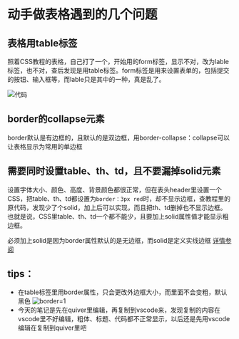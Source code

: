# 动手做表格遇到的几个问题
## 表格用table标签
照着CSS教程的表格，自己打了一个，开始用的form标签，显示不对，改为lable标签，也不对，查后发现是用table标签。form标签是用来设置表单的，包括提交的按钮、输入框等，而lable只是其中的一种，真是乱了。

![代码](https://ws4.sinaimg.cn/large/006tNc79gy1fpbkjibk5vj30pg1180yk.jpg)
## border的collapse元素
border默认是有边框的，且默认的是双边框，用border-collapse：collapse可以让表格显示为常用的单边框

## 需要同时设置table、th、td，且不要漏掉solid元素
设置字体大小、颜色、高度、背景颜色都很正常，但在表头header里设置一个CSS，把table、th、td都设置为```border：3px red```时，却不显示边框，查教程里的原代码，发现少了个solid，加上后可以实现，而且把th、td删掉也不显示边框。也就是说，CSS里table、th、td一个都不能少，且要加上solid属性值才能显示粗边框。

必须加上solid是因为border属性默认的是无边框，而solid是定义实线边框
[详情参阅](https://www.w3cschool.cn/css/css-border.html)

## tips：
* 在table标签里用border属性，只会更改外边框大小，而里面不会变粗，默认黑色
![border=1](https://ws4.sinaimg.cn/large/006tKfTcgy1fpbaux5v5aj30ma06a74y.jpg)
* 今天的笔记是先在quiver里编辑，再复制到vscode来，发现复制的内容在vscode里不好编辑，粗体、标题、代码都不正常显示，以后还是先用vscode编辑在复制到quiver里吧